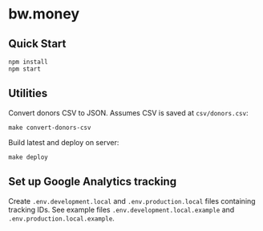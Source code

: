 # bw.money

## Quick Start

```
npm install
npm start
```

## Utilities

Convert donors CSV to JSON. Assumes CSV is saved at `csv/donors.csv`:

```
make convert-donors-csv
```

Build latest and deploy on server:

```
make deploy
```

## Set up Google Analytics tracking

Create `.env.development.local` and `.env.production.local` files containing tracking IDs. See example files `.env.development.local.example` and `.env.production.local.example`.
